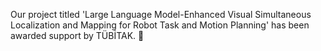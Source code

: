 Our project titled 'Large Language Model-Enhanced Visual Simultaneous Localization and Mapping for Robot Task and Motion Planning' has been awarded support by TÜBİTAK. :robot: